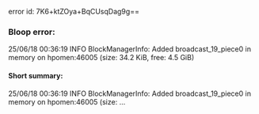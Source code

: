 error id: 7K6+ktZOya+BqCUsqDag9g==
### Bloop error:

25/06/18 00:36:19 INFO BlockManagerInfo: Added broadcast_19_piece0 in memory on hpomen:46005 (size: 34.2 KiB, free: 4.5 GiB)
#### Short summary: 

25/06/18 00:36:19 INFO BlockManagerInfo: Added broadcast_19_piece0 in memory on hpomen:46005 (size: ...